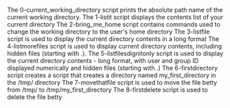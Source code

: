 The 0-current_working_directory script prints the absolute path name of the current working directory.
The 1-listit script displays the contents list of your current directory
The 2-bring_me_home script contains commands used to change the working directory to the user's home directory
The 3-listfile script is used to display the current directory contents in a long format
The 4-listmorefiles script is used to display current directory contents, including hidden files (starting with .).
The 5-listfilesdignitonly script is used to display the current directory contents - long format, with user and group ID displayed numerically and hidden files (starting with .)
The 6-firstdirectory script creates a script that creates a directory named my_first_directory in the /tmp/ directory
The 7-movethatfile script  is used to move the file betty from /tmp/ to /tmp/my_first_directory
The 8-firstdelete script is used to delete the file betty
